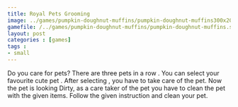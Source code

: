 ```yaml
---
title: Royal Pets Grooming
image: ../games/pumpkin-doughnut-muffins/pumpkin-doughnut-muffins300x200.jpg
gamefile: /../games/pumpkin-doughnut-muffins/pumpkin-doughnut-muffins.swf
layout: post
categories : [games]
tags : 
- small
---
```


 Do you care for pets? There are three pets in a row . You can select your favourite cute pet . After selecting , you have to take care of the pet. Now the pet is looking Dirty, as a care taker of the pet you have to clean the pet with the given items. Follow the given instruction and clean your pet.